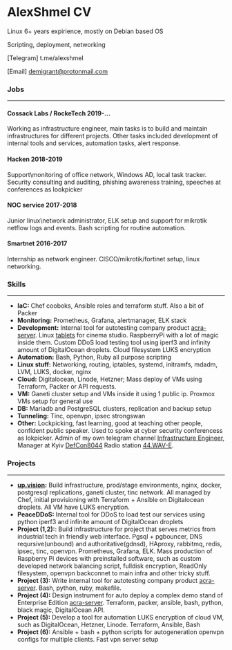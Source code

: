 # AlexShmel CV

Linux 6+ years expirience, mostly on Debian based OS

Scripting, deployment, networking

[Telegram] t.me/alexshmel

[Email] demigrant@protonmail.com

### Jobs
****
#### Cossack Labs / RockeTech 2019-...
Working as infrastructure engineer, main tasks is to build and maintain infrastructures for different projects.
Other tasks included development of internal tools and services, automation tasks, alert response.

#### Hacken 2018-2019
Support\monitoring of office network, Windows AD, local task tracker.
Security consulting and auditing, phishing awareness training, speeches at conferences as lookpicker

#### NOC service 2017-2018
Junior linux\network administrator, ELK setup and support for mikrotik netflow logs and events. Bash scripting for routine automation. 

#### Smartnet 2016-2017
Internship as network engineer. CISCO/mikrotik/fortinet setup, linux networking.

### **Skills**
**** 
- **IaC:** Chef cooboks, Ansible roles and terraform stuff. Also a bit of Packer
 - **Monitoring:** Prometheus, Grafana, alertmanager, ELK stack
 - **Development:** Internal tool for autotesting company product [acra-server](https://cossacklabs.com/acra). Linux  [tablets](https://3dmagic-innovations.com/wp-content/uploads/2019/11/studio.jpg) for cinema studio. RaspberryPi with a lot of magic inside them. Custom DDoS load testing tool using iperf3 and infinity amount of DigitalOcean droplets. Cloud filesystem LUKS encryption
 - **Automation:** Bash, Python, Ruby all purpose scripting
 - **Linux stuff:** Networking, routing, iptables, systemd, initramfs, mdadm, LVM, LUKS, docker, nginx
 - **Cloud:** Digitalocean, Linode, Hetzner; Mass deploy of VMs using Terraform, Packer or API requests. 
 - **VM:** Ganeti cluster setup and VMs inside it using 1 public ip. Proxmox VMs setup for general use
 - **DB:** Mariadb and PostgreSQL clusters, replication and backup setup
 - **Tunneling:** Tinc, openvpn, ipsec strongswan
 - **Other:** Lockpicking, fast learning, good at teaching other people, confident public speaker. Used to spoke at cyber security conferencess as lokpicker.
 Admin of my own telegram channel [Infrastructure Engineer](https://t.me/cyber_shmel), Manager at Kyiv [DefCon8044](https://t.me/DC8044_Info) Radio station [44.WAV-E](https://radio.dc8044.com). 
 
### **Projects**
**** 
 - **[up.vision](https://up.vision):** Build infrastructure, prod/stage environments, nginx, docker, postgresql replications, ganeti cluster, tinc network.
 All managed by Chef, initial provisioning with Terraform + Ansible on Digitalocean droplets. All VM have LUKS encryption. 
 - **PeaceDDoS:** Internal tool for DDoS to load test our services using python iperf3 and infinite amount of DigitalOcean droplets
 - **Project (1,2):**: Build infrastructure for project that serves metrics from industrial tech in friendly web interface.
Pgsql + pgbouncer, DNS reqursive(unbound) and authoritative(gdnsd), HAproxy, rabbitmq, redis, ipsec, tinc, openvpn. Prometheus, Grafana, ELK.
Mass production of Raspberry Pi devices with preinstalled software, such as custom developed network balancing script, fulldisk encryption, ReadOnly filesystem, openvpn backconnet to main infra and other tricky stuff.
 - **Project (3):** Write internal tool for autotesting company product [acra-server](https://cossacklabs.com/acra).  Bash, python, ruby, makefile. 
 - **Project (4):** Design instrument for auto deploy a complex demo stand of Enterprise Edition [acra-server](https://cossacklabs.com/acra). Terraform, packer, ansible, bash, python, black magic, DigitalOcean API.
 - **Project (5):** Develop a tool for automation LUKS encryption of cloud VM, such as DigitalOcean, Hetzner, Linode. Terraform, Ansible, Bash
 - **Project (6):** Ansible + bash + python scripts for autogeneration openvpn configs for multiple clients. Fast vpn server setup
